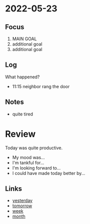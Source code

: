 # 2022-05-23

## Focus
1. MAIN GOAL
2. additional goal
3. additional goal

## Log
What happened?
- 11:15 neighbor rang the door

## Notes
- quite tired

# Review
Today was quite productive.

- My mood was...
- I'm tankful for...
- I'm looking forward to...
- I could have made today better by...

## Links
- [yesterday](calendar/days/2022-05-22.md)
- [tomorrow](calendar/days/2022-05-24.md)
- [week](calendar/weeks/2022-21.md)
- [month](calendar/months/2022-05)